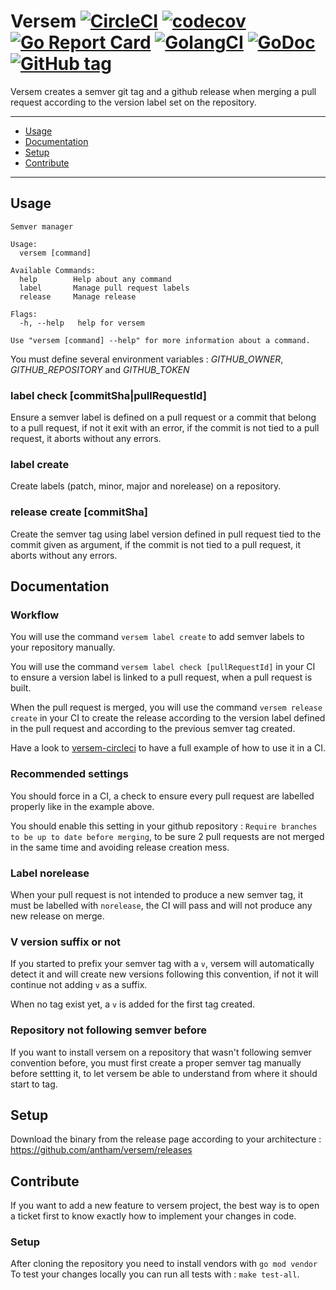 # Versem [![CircleCI](https://circleci.com/gh/antham/versem/tree/master.svg?style=svg)](https://circleci.com/gh/antham/versem/tree/master) [![codecov](https://codecov.io/gh/antham/versem/branch/master/graph/badge.svg)](https://codecov.io/gh/antham/versem) [![Go Report Card](https://goreportcard.com/badge/github.com/antham/versem)](https://goreportcard.com/report/github.com/antham/versem) [![GolangCI](https://golangci.com/badges/github.com/antham/versem.svg)](https://golangci.com) [![GoDoc](https://godoc.org/github.com/antham/versem?status.svg)](http://godoc.org/github.com/antham/versem) [![GitHub tag](https://img.shields.io/github/tag/antham/versem.svg)]()

Versem creates a semver git tag and a github release when merging a pull request according to the version label set on the repository.

---

- [Usage](#usage)
- [Documentation](#documentation)
- [Setup](#setup)
- [Contribute](#contribute)

---

## Usage

```
Semver manager

Usage:
  versem [command]

Available Commands:
  help        Help about any command
  label       Manage pull request labels
  release     Manage release

Flags:
  -h, --help   help for versem

Use "versem [command] --help" for more information about a command.

```

You must define several environment variables : _GITHUB_OWNER_, _GITHUB_REPOSITORY_ and _GITHUB_TOKEN_

### label check [commitSha|pullRequestId]

Ensure a semver label is defined on a pull request or a commit that belong to a pull request, if not it exit with an error, if the commit is not tied to a pull request, it aborts without any errors.

### label create

Create labels (patch, minor, major and norelease) on a repository.

### release create [commitSha]

Create the semver tag using label version defined in pull request tied to the commit given as argument, if the commit is not tied to a pull request, it aborts without any errors.

## Documentation

### Workflow

You will use the command `versem label create` to add semver labels to your repository manually.

You will use the command `versem label check [pullRequestId]` in your CI to ensure a version label is linked to a pull request, when a pull request is built.

When the pull request is merged, you will use the command `versem release create` in your CI to create the release according to the version label defined in the pull request and according to the previous semver tag created.

Have a look to [versem-circleci](https://github.com/antham/versem-circleci) to have a full example of how to use it in a CI.

### Recommended settings

You should force in a CI, a check to ensure every pull request are labelled properly like in the example above.

You should enable this setting in your github repository : `Require branches to be up to date before merging`, to be sure 2 pull requests are not merged in the same time and avoiding release creation mess.

### Label norelease

When your pull request is not intended to produce a new semver tag, it must be labelled with `norelease`, the CI will pass and will not produce any new release on merge.

### V version suffix or not

If you started to prefix your semver tag with a `v`, versem will automatically detect it and will create new versions following this convention, if not it will continue not adding ```v``` as a suffix.

When no tag exist yet, a ```v``` is added for the first tag created.

### Repository not following semver before

If you want to install versem on a repository that wasn't following semver convention before, you must first create a proper semver tag manually before settting it, to let versem be able to understand from where it should start to tag.

## Setup

Download the binary from the release page according to your architecture : https://github.com/antham/versem/releases

## Contribute

If you want to add a new feature to versem project, the best way is to open a ticket first to know exactly how to implement your changes in code.

### Setup

After cloning the repository you need to install vendors with `go mod vendor`
To test your changes locally you can run all tests with : `make test-all`.
